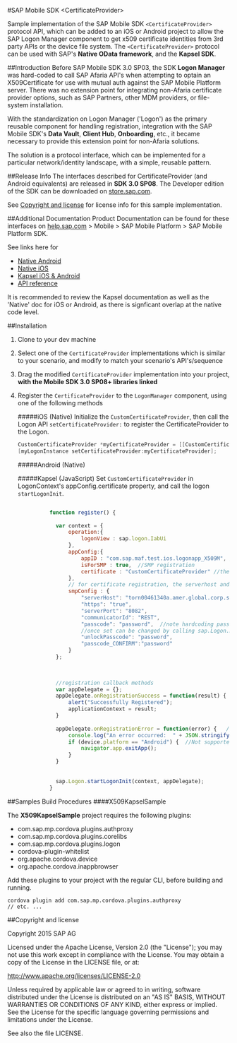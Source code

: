 #SAP Mobile SDK \<CertificateProvider\>

Sample implementation of the SAP Mobile SDK `<CertificateProvider>` protocol API, which can be added to an iOS or Android project to allow the SAP Logon Manager component to get x509 certificate identities from 3rd party APIs or the device file system.  The `<CertificateProvider>` protocol can be used with SAP's **Native OData framework**, and the **Kapsel SDK**.


##Introduction
Before SAP Mobile SDK 3.0 SP03, the SDK **Logon Manager** was hard-coded to call SAP Afaria API's when attempting to optain an X509Certificate for use with mutual auth against the SAP Mobile Platform server.  There was no extension point for integrating non-Afaria certificate provider options, such as SAP Partners, other MDM providers, or file-system installation.

With the standardization on Logon Manager ('Logon') as the primary reusable component for handling registration, integration with the SAP Mobile SDK's **Data Vault**, **Client Hub**, **Onboarding**, etc., it became necessary to provide this extension point for non-Afaria solutions.

The solution is a protocol interface, which can be implemented for a particular network/identity landscape, with a simple, reusable pattern.

##Release Info
The interfaces described for CertificateProvider (and Android equivalents) are released in **SDK 3.0 SP08**.  The Developer edition of the SDK can be downloaded on [store.sap.com](store.sap.com).  

See [Copyright and license](https://github.com/SAP/mobilesdk-certificateprovider#copyright-and-license) for license info for this sample implementation.

##Additional Documentation
Product Documentation can be found for these interfaces on [help.sap.com](help.sap.com) > Mobile > SAP Mobile Platform > SAP Mobile Platform SDK.

See links here for

   - [Native Android](http://help.sap.com/saphelp_smp308sdk/helpdata/en/3c/227ce642834b60a210baacc39cc7d7/content.htm)
   - [Native iOS](http://help.sap.com/saphelp_smp308sdk/helpdata/en/37/0c58b9400248a4b71ee8b407b79b07/content.htm)
   - [Kapsel iOS & Android](http://help.sap.com/saphelp_smp308sdk/helpdata/en/7c/035fab70061014a483940fd6c29742/content.htm)
   - [API reference](http://help.sap.com/saphelp_smp308sdk/helpdata/en/7c/03685c70061014bfc0ec6c6e15b454/content.htm)
   
It is recommended to review the Kapsel documentation as well as the 'Native' doc for iOS or Android, as there is signficant overlap at the native code level.

##Installation
1.  Clone to your dev machine
2.  Select one of the `CertificateProvider` implementations which is similar to your scenario, and modify to match your scenario's API's/sequence
3.  Drag the modified `CertificateProvider` implementation into your project, **with the Mobile SDK 3.0 SP08+ libraries linked**
4.  Register the `CertificateProvider` to the `LogonManager` component, using one of the following methods

    #####iOS (Native)
    Initialize the `CustomCertificateProvider`, then call the Logon API `setCertificateProvider:` to register the CertificateProvider to the Logon.
    ```objectivec
    CustomCertificateProvider *myCertificateProvider = [[CustomCertificateProvider alloc] init];
    [myLogonInstance setCertificateProvider:myCertificateProvider];
    ```
    #####Android (Native)

    #####Kapsel (JavaScript)
    Set `CustomCertificateProvider` in LogonContext's appConfig.certificate property, and call the logon `startLogonInit`.
    ```javascript
    
              function register() {
                
                var context = {
                    operation:{
                        logonView : sap.logon.IabUi
                    },
                    appConfig:{
                        appID : "com.sap.maf.test.ios.logonapp_X509M", // app id on SMP server
                        isForSMP : true,  //SMP registration
                        certificate : "CustomCertificateProvider" //the value must match the key defined in the plist file
                    },
                    // for certificate registration, the serverhost and serverPort, https configuration are required
                    smpConfig : {
                        "serverHost": "torn00461340a.amer.global.corp.sap", //Place your SMP 3.0 server name here
                        "https": "true",
                        "serverPort": "8082",
                        "communicatorId": "REST",
                        "passcode": "password",  //note hardcoding passwords and unlock passcodes are strictly for ease of use during development
                        //once set can be changed by calling sap.Logon.managePasscode()
                        "unlockPasscode": "password",
                        "passcode_CONFIRM":"password"
                    }
                };
      

          
                //registration callback methods
                var appDelegate = {};
                appDelegate.onRegistrationSuccess = function(result) {
                    alert("Successfully Registered");
                    applicationContext = result;
                }
                
                appDelegate.onRegistrationError = function(error) {   //this method is called if the user cancels the registration.
                    console.log("An error occurred:  " + JSON.stringify(error));
                    if (device.platform == "Android") {  //Not supported on iOS to exit app
                        navigator.app.exitApp();
                    }
                }
                
            
                sap.Logon.startLogonInit(context, appDelegate);
              }

##Samples Build Procedures
####X509KapselSample

The **X509KapselSample** project requires the following plugins:

 - com.sap.mp.cordova.plugins.authproxy
 - com.sap.mp.cordova.plugins.corelibs
 - com.sap.mp.cordova.plugins.logon
 - cordova-plugin-whitelist
 - org.apache.cordova.device
 - org.apache.cordova.inappbrowser
 
Add these plugins to your project with the regular CLI, before building and running.

    cordova plugin add com.sap.mp.cordova.plugins.authproxy
    // etc. ...


##Copyright and license

Copyright 2015 SAP AG

Licensed under the Apache License, Version 2.0 (the "License"); you may not use this work except in compliance with the License. You may obtain a copy of the License in the LICENSE file, or at:

http://www.apache.org/licenses/LICENSE-2.0

Unless required by applicable law or agreed to in writing, software distributed under the License is distributed on an "AS IS" BASIS, WITHOUT WARRANTIES OR CONDITIONS OF ANY KIND, either express or implied. See the License for the specific language governing permissions and limitations under the License.

See also the file LICENSE.
